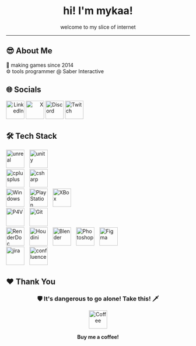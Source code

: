 <h1 align="center">hi! I'm mykaa! </h1>

<p align = center> welcome to my slice of internet </p>

---

## 😎 About Me
💾 making games since 2014 <br>
⚙️ tools programmer @ Saber Interactive <br>

## 🌐 Socials
<div align=left>
<span align="right">
<a href="https://linkedin.com/in/mykaa"><img src="https://www.svgrepo.com/show/448234/linkedin.svg" alt="LinkedIn" width=50px"></a>
<a href="https://twitter.com/mykaadev"><img src="https://www.svgrepo.com/show/475689/twitter-color.svg" alt="X" width=50px"></a>
</span>
<span align="left">
<a href="https://discord.gg/A8bwhNp"><img src="https://www.svgrepo.com/show/353655/discord-icon.svg" alt="Discord" width=50px"></a>
<a href="https://twitch.tv/mynameismyka"><img src="https://www.svgrepo.com/show/448251/twitch.svg" alt="Twitch" width=50px"></a></span>
</div>
 
## 🛠 Tech Stack
<div align="left">
  <img src="https://mykaadev.github.io/resources/icons/unreal.svg" style="width:50px; height:50px; object-fit:contain; margin-right:10px;" alt="unreal"/>
  <img src="https://mykaadev.github.io/resources/icons/unity.svg" style="width:50px; height:50px; object-fit:contain; margin-right:10px;" alt="unity"/>
</div>
<div align="left">
  <img src="https://mykaadev.github.io/resources/icons/cpp.svg" style="width:50px; height:50px; object-fit:contain; margin-right:10px;" alt="cplusplus"/>
  <img src="https://mykaadev.github.io/resources/icons/cs.svg" style="width:50px; height:50px; object-fit:contain; margin-right:10px;" alt="csharp"/>
</div>
<div align="left">
  <img src="https://mykaadev.github.io/resources/icons/windows.svg" style="width:50px; height:50px; object-fit:contain; margin-right:10px;" alt="Windows"/>
  <img src="https://mykaadev.github.io/resources/icons/playstation.svg" style="width:50px; height:50px; object-fit:contain; margin-right:10px;" alt="PlayStation"/>
  <img src="https://mykaadev.github.io/resources/icons/xbox.svg" style="width:50px; height:50px; object-fit:contain; margin-right:10px;" alt="XBox"/>
</div>
<div align="left">
  <img src="https://mykaadev.github.io/resources/icons/p4v.svg" style="width:50px; height:50px; object-fit:contain; margin-right:10px;" alt="P4V"/>
  <img src="https://mykaadev.github.io/resources/icons/githublogo.svg" style="width:50px; height:50px; object-fit:contain; margin-right:10px;" alt="Git"/>
</div>
<div align="left">
  <img src="https://mykaadev.github.io/resources/icons/RenderDoc.svg" style="width:50px; height:50px; object-fit:contain; margin-right:10px;" alt="RenderDoc"/>
  <img src="https://mykaadev.github.io/resources/icons/houdini.svg" style="width:50px; height:50px; object-fit:contain; margin-right:10px;" alt="Houdini"/>
   <img src="https://mykaadev.github.io/resources/icons/blender.svg" style="width:50px; height:50px; object-fit:contain; margin-right:10px;" alt="Blender"/>
   <img src="https://mykaadev.github.io/resources/icons/photoshop.svg" style="width:50px; height:50px; object-fit:contain; margin-right:10px;" alt="Photoshop"/>
   <img src="https://mykaadev.github.io/resources/icons/figma.svg" style="width:50px; height:50px; object-fit:contain; margin-right:10px;" alt="Figma"/>
</div>
<div align="left">
  <img src="https://mykaadev.github.io/resources/icons/jira.svg" style="width:50px; height:50px; object-fit:contain; margin-right:10px;" alt="jira"/>
  <img src="https://mykaadev.github.io/resources/icons/confluence.svg" style="width:50px; height:50px; object-fit:contain; margin-right:10px;" alt="confluence"/>
</div>

<!--
## 🧑‍💻 Git Stats
<div align="center" style="display: flex; flex-wrap: wrap; justify-content: center; gap: 10px;">
  <img src="https://github-readme-stats.vercel.app/api?username=mykaadev&theme=tokyonight&show_icons=true&hide_border=false&count_private=true" height="100"/>
  <img src="https://github-readme-streak-stats.herokuapp.com/?user=mykaadev&theme=tokyonight&hide_border=false" height="100"/>
  <img src="https://github-readme-stats.vercel.app/api/top-langs/?username=mykaadev&theme=tokyonight&show_icons=true&hide_border=false&layout=compact" height="100"/>
</div>
-->

## ❤️ Thank You
<div align="center">
<h3> 🛡️ It's dangerous to go alone! Take this! 🗡️ </h3>
<a href="https://buymeacoffee.com/mykaadev"><img src="https://www.svgrepo.com/show/476855/coffee-to-go.svg" alt="Coffee" width=50px"></a>
<p><b>Buy me a coffee!</b></p>
</div>
